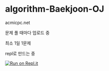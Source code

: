 # algorithm-Baekjoon-OJ


acmicpc.net

문제 풀 때마다 업로드 중

최소 1일 1문제 

repl로 만드는 중

[![Run on Repl.it](https://repl.it/badge/github/duqrldudgns/algorithm-Baekjoon-OJ)](https://repl.it/github/duqrldudgns/algorithm-Baekjoon-OJ)

